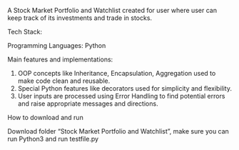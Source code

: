A Stock Market Portfolio and Watchlist created for user where user can keep track of its investments and trade in stocks.

Tech Stack:

Programming Languages: Python

Main features and implementations:

1.	OOP concepts like Inheritance, Encapsulation, Aggregation used to make code clean and reusable.
2.	Special Python features like decorators used for simplicity and flexibility.
3.	User inputs are processed using Error Handling to find potential errors and raise appropriate messages and directions.

How to download and run

Download folder “Stock Market Portfolio and Watchlist”, make sure you can run Python3 and run testfile.py
